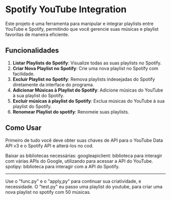 # Spotify YouTube Integration

Este projeto é uma ferramenta para manipular e integrar playlists entre YouTube e Spotify, permitindo que você gerencie suas músicas e playlist favoritas de maneira eficiente.

## Funcionalidades

1. **Listar Playlists do Spotify**: Visualize todas as suas playlists no Spotify.
2. **Criar Nova Playlist no Spotify**: Crie uma nova playlist no Spotify com facilidade.
3. **Excluir Playlist no Spotify**: Remova playlists indesejadas do Spotify diretamente da interface do programa.
4. **Adicionar Músicas à Playlist do Spotify**: Adicione músicas do YouTube à sua playlist do Spotify.
5. **Excluir músicas à playlist do Spotify**: Exclua músicas do YouTube à sua playlist do Spotify.
6. **Renomear Playlist do spotify**: Renomeie suas playlists.
   
## Como Usar
Primeiro de tudo você deve obter suas chaves de API para o YouTube Data API v3 e o Spotify API e alterá-los no cod.

Baixar as bibliotecas necessárias:
googleapiclient: biblioteca para interagir com várias APIs do Google, utilizando para acessar a API do YouTube.
spotipy: biblioteca para interagir com a API do Spotify.

 ** **
 Use o "func.py" e o "apply,py" para continuar sua criatividade, e necessidade.
 O "test.py" eu passo uma playlist do youtube, para criar uma nova playlist no spotify com 50 músicas.
